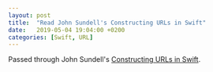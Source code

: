 ```yaml
---
layout: post
title:  "Read John Sundell's Constructing URLs in Swift"
date:   2019-05-04 19:04:00 +0200
categories: [Swift, URL]
---
```

Passed through John Sundell's [Constructing URLs in Swift](https://www.swiftbysundell.com/posts/constructing-urls-in-swift).

